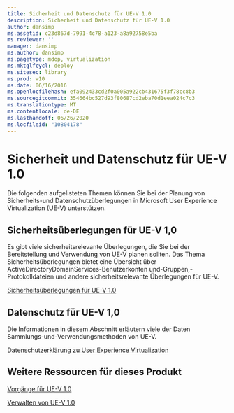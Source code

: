 ```yaml
---
title: Sicherheit und Datenschutz für UE-V 1.0
description: Sicherheit und Datenschutz für UE-V 1.0
author: dansimp
ms.assetid: c23d867d-7991-4c78-a123-a8a92758e5ba
ms.reviewer: ''
manager: dansimp
ms.author: dansimp
ms.pagetype: mdop, virtualization
ms.mktglfcycl: deploy
ms.sitesec: library
ms.prod: w10
ms.date: 06/16/2016
ms.openlocfilehash: efa092433cd2f0a005a922cb431675f3f78cc8b3
ms.sourcegitcommit: 354664bc527d93f80687cd2eba70d1eea024c7c3
ms.translationtype: MT
ms.contentlocale: de-DE
ms.lasthandoff: 06/26/2020
ms.locfileid: "10804178"
---
```

# Sicherheit und Datenschutz für UE-V 1.0


Die folgenden aufgelisteten Themen können Sie bei der Planung von Sicherheits-und Datenschutzüberlegungen in Microsoft User Experience Virtualization (UE-V) unterstützen.

## Sicherheitsüberlegungen für UE-V 1,0


Es gibt viele sicherheitsrelevante Überlegungen, die Sie bei der Bereitstellung und Verwendung von UE-V planen sollten. Das Thema Sicherheitsüberlegungen bietet eine Übersicht über ActiveDirectoryDomainServices-Benutzerkonten und-Gruppen,-Protokolldateien und andere sicherheitsrelevante Überlegungen für UE-V.

[Sicherheitsüberlegungen für UE-V 1.0](ue-v-10-security-considerations.md)

## Datenschutz für UE-V 1,0


Die Informationen in diesem Abschnitt erläutern viele der Daten Sammlungs-und-Verwendungsmethoden von UE-V.

[Datenschutzerklärung zu User Experience Virtualization](user-experience-virtualization-privacy-statement.md)

## Weitere Ressourcen für dieses Produkt


[Vorgänge für UE-V 1.0](operations-for-ue-v-10.md)

[Verwalten von UE-V 1.0](administering-ue-v-10.md)

 

 





